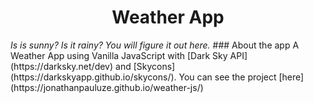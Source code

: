 <h1 align="center">
  Weather App
</h1>
<cite>Is is sunny? Is it rainy? You will figure it out here.</cite>
### About the app
A Weather App using Vanilla JavaScript with [Dark Sky API](https://darksky.net/dev) and [Skycons](https://darkskyapp.github.io/skycons/). You can see the project [here](https://jonathanpauluze.github.io/weather-js/)

